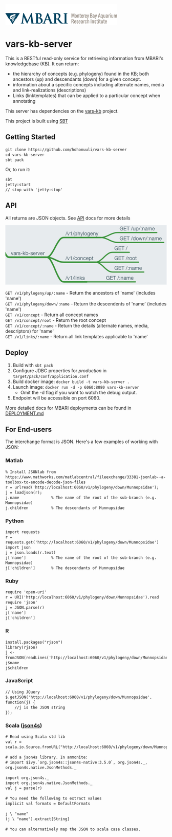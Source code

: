 
![MBARI logo](src/site/resources/images/logo-mbari-3b.png)

# vars-kb-server

This is a RESTful read-only service for retrieving information from MBARI's knowledgebase (KB). It can return:
 
 - the hierarchy of concepts (e.g. phylogeny) found in the KB; both ancestors (up) and descendants (down) for a given concept.
 - information about a specific concepts including alternate names, media and link-realizations (descriptions)
 - Links (linktemplates) that can be applied to a particular concept when annotating
 
 This server has dependencies on the [vars-kb](https://github.com/hohonuuli/vars-kb) project.

This project is built using [SBT](http://www.scala-sbt.org/)

## Getting Started

```
git clone https://github.com/hohonuuli/vars-kb-server
cd vars-kb-server
sbt pack
```

Or, to run it:

```
sbt 
jetty:start
// stop with 'jetty:stop'
```

## API

All returns are JSON objects. See [API](src/site/API.md) docs for more details

![API](src/site/resources/images/M3_APIs_mindnode.png)

`GET /v1/phylogeny/up/:name` - Return the ancestors of 'name' (includes 'name')  
`GET /v1/phylogeny/down/:name` - Return the descendents of 'name' (includes 'name')  
`GET /v1/concept` - Return all concept names  
`GET /v1/concept/root` - Return the root concept  
`GET /v1/concept/:name` - Return the details (alternate names, media, descriptors) for 'name'  
`GET /v1/links/:name` - Return all link templates applicable to 'name'

## Deploy

1. Build with `sbt pack`
2. Configure JDBC properties for _production_ in `target/pack/conf/application.conf`
3. Build docker image: `docker build -t vars-kb-server .`
4. Launch image: `docker run -d -p 6060:8080 vars-kb-server`
    - Omit the -d flag if you want to watch the debug output.
5. Endpoint will be accessible on port 6060.

More detailed docs for MBARI deployments can be found in [DEPLOYMENT.md](src/site/DEPLOYMENT.md)

## For End-users

The interchange format is JSON. Here's a few examples of working with JSON:

### Matlab

```
% Install JSONlab from https://www.mathworks.com/matlabcentral/fileexchange/33381-jsonlab--a-toolbox-to-encode-decode-json-files
r = urlread('http://localhost:6060/v1/phylogeny/down/Munnopsidae');
j = loadjson(r);
j.name              % The name of the root of the sub-branch (e.g. Munnopsidae)
j.children          % The descendants of Munnupsidae
```

### Python

```
import requests
r = requests.get('http://localhost:6060/v1/phylogeny/down/Munnopsidae')
import json
j = json.loads(r.text)
j['name']           % The name of the root of the sub-branch (e.g. Munnopsidae)
j['children']       % The descendants of Munnupsidae
```

### Ruby

```
require 'open-uri' 
r = URI('http://localhost:6060/v1/phylogeny/down/Munnopsidae').read
require 'json'
j = JSON.parse(r)
j['name']
j['children']
```

### R

```
install.packages("rjson") 
library(rjson)
j <- fromJSON(readLines('http://localhost:6060/v1/phylogeny/down/Munnopsidae'))
j$name
j$children
```

### JavaScript

```
// Using JQuery
$.getJSON('http://localhost:6060/v1/phylogeny/down/Munnopsidae', function(j) {
    //j is the JSON string
});
```

### Scala ([json4s](http://json4s.org/))

```
# Read using Scala std lib
val r = scala.io.Source.fromURL("http://localhost:6060/v1/phylogeny/down/Munnopsidae").mkString

# add a json4s library. In ammonite:
# import $ivy.`org.json4s::json4s-native:3.5.0`, org.json4s._, org.json4s.native.JsonMethods._

import org.json4s._
import org.json4s.native.JsonMethods._
val j = parse(r)

# You need the following to extract values
implicit val formats = DefaultFormats

j \ "name"
(j \ "name").extract[String]

# You can alternatively map the JSON to scala case classes.
```